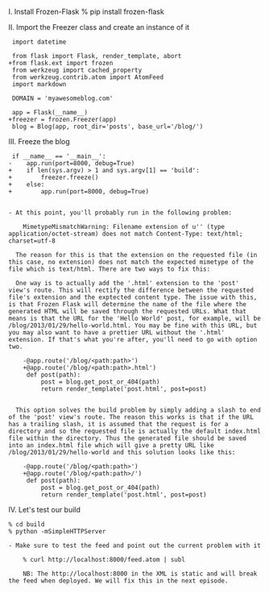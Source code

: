 I. Install Frozen-Flask
    % pip install frozen-flask

II. Import the Freezer class and create an instance of it

     import datetime

     from flask import Flask, render_template, abort
    +from flask.ext import frozen
     from werkzeug import cached_property
     from werkzeug.contrib.atom import AtomFeed
     import markdown

     DOMAIN = 'myawesomeblog.com'

     app = Flask(__name__)
    +freezer = frozen.Freezer(app)
     blog = Blog(app, root_dir='posts', base_url='/blog/')

III. Freeze the blog

     if __name__ == '__main__':
    -    app.run(port=8000, debug=True)
    +    if len(sys.argv) > 1 and sys.argv[1] == 'build':
    +        freezer.freeze()
    +    else:
    +        app.run(port=8000, debug=True)


    - At this point, you'll probably run in the following problem:

        MimetypeMismatchWarning: Filename extension of u'' (type application/octet-stream) does not match Content-Type: text/html; charset=utf-8

      The reason for this is that the extension on the requested file (in this case, no extension) does not match the expected mimetype of the file which is text/html. There are two ways to fix this:

      One way is to actually add the '.html' extension to the 'post' view's route. This will rectify the difference between the requested file's extension and the exptected content type. The issue with this, is that Frozen Flask will determine the name of the file where the generated HTML will be saved through the requested URLs. What that means is that the URL for the 'Hello World' post, for example, will be /blog/2013/01/29/hello-world.html. You may be fine with this URL, but you may also want to have a prettier URL without the '.html' extension. If that's what you're after, you'll need to go with option two.

        -@app.route('/blog/<path:path>')
        +@app.route('/blog/<path:path>.html')
         def post(path):
             post = blog.get_post_or_404(path)
             return render_template('post.html', post=post)


      This option solves the build problem by simply adding a slash to end of the 'post' view's route. The reason this works is that if the URL has a trailing slash, it is assumed that the request is for a directory and so the requested file is actually the default index.html file within the directory. Thus the generated file should be saved into an index.html file which will give a pretty URL like /blog/2013/01/29/hello-world and this solution looks like this:

        -@app.route('/blog/<path:path>')
        +@app.route('/blog/<path:path>/')
         def post(path):
             post = blog.get_post_or_404(path)
             return render_template('post.html', post=post)

IV. Let's test our build

    % cd build
    % python -mSimpleHTTPServer

    - Make sure to test the feed and point out the current problem with it

        % curl http://localhost:8000/feed.atom | subl

        NB: The http://localhost:8000 in the XML is static and will break the feed when deployed. We will fix this in the next episode.


[1]: http://packages.python.org/Frozen-Flask/#filenames-and-mime-types

